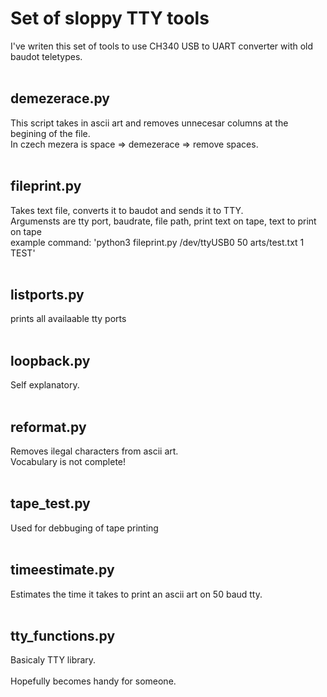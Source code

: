 # Set of sloppy TTY tools<br/>
I've writen this set of tools to use CH340 USB to UART converter with old baudot teletypes.<br/>
<br/>
## demezerace.py<br/>
This script takes in ascii art and removes unnecesar columns at the begining of the file.<br/>
In czech mezera is space => demezerace => remove spaces.<br/>
<br/>
## fileprint.py<br/>
Takes text file, converts it to baudot and sends it to TTY.<br/>
Argumensts are tty port, baudrate, file path, print text on tape, text to print on tape<br/>
example command: 'python3 fileprint.py /dev/ttyUSB0 50 arts/test.txt 1 TEST'<br/>
<br/>
## listports.py<br/>
prints all availaable tty ports<br/>
<br/>
## loopback.py<br/>
Self explanatory.<br/>
<br/>
## reformat.py<br/>
Removes ilegal characters from ascii art.<br/>
Vocabulary is not complete!<br/>
<br/>
## tape_test.py<br/>
Used for debbuging of tape printing<br/>
<br/>
## timeestimate.py<br/>
Estimates the time it takes to print an ascii art on 50 baud tty.<br/>
<br/>
## tty_functions.py<br/>
Basicaly TTY library.<br/>
<br/>
Hopefully becomes handy for someone.<br/>